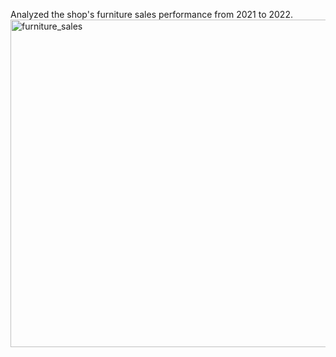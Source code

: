 Analyzed the shop's furniture sales performance from 2021 to 2022.
<img width="524" alt="furniture_sales" src="https://github.com/user-attachments/assets/214037e4-b817-4cfa-8cf2-39fdb0fccb20">

